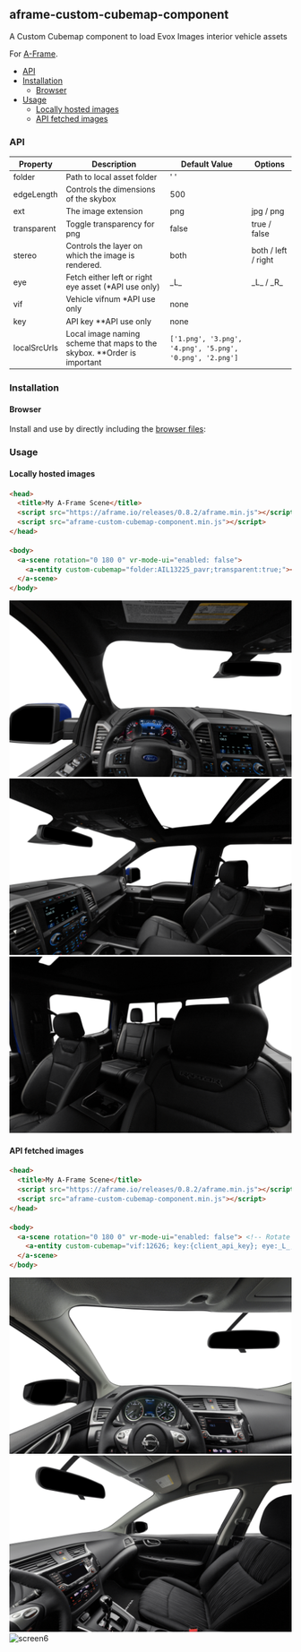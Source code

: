 ## aframe-custom-cubemap-component

A Custom Cubemap component to load Evox Images interior vehicle assets

For [A-Frame](https://aframe.io).

  - [API](#api)
  - [Installation](#installation)
    - [Browser](#browser)
  - [Usage](#usage)
    - [Locally hosted images](#locally-hosted-images)
    - [API fetched images](#api-fetched-images)
### API

| Property     | Description                                                             | Default Value                                            | Options             |
| ------------ | ----------------------------------------------------------------------- | -------------------------------------------------------- | ------------------- |
| folder       | Path to local asset folder                                              | ' '                                                      |                     |
| edgeLength   | Controls the dimensions of the skybox                                   | 500                                                      |                     |
| ext          | The image extension                                                     | png                                                      | jpg / png           |
| transparent  | Toggle transparency for png                                             | false                                                    | true / false        |
| stereo       | Controls the layer on which the image is rendered.                      | both                                                     | both / left / right |
| eye          | Fetch either left or right eye asset (*API use only)                    | \_L_                                                     | \_L_  / \_R_        |
| vif          | Vehicle vifnum *API use only                                            | none                                                     |                     |
| key          | API key **API use only                                                  | none                                                     |                     |
| localSrcUrls | Local image naming scheme that maps to the skybox. **Order is important | `['1.png', '3.png', '4.png', '5.png', '0.png', '2.png']` |                     |

### Installation

#### Browser

Install and use by directly including the [browser files](dist):

### Usage

#### Locally hosted images
```html
<head>
  <title>My A-Frame Scene</title>
  <script src="https://aframe.io/releases/0.8.2/aframe.min.js"></script>
  <script src="aframe-custom-cubemap-component.min.js"></script>
</head>

<body>
  <a-scene rotation="0 180 0" vr-mode-ui="enabled: false">
    <a-entity custom-cubemap="folder:AIL13225_pavr;transparent:true;"></a-entity>
  </a-scene>
</body>
```
![screen1](public/screen1.png)
![screen2](public/screen2.png)
![screen3](public/screen3.png)

#### API fetched images
```html
<head>
  <title>My A-Frame Scene</title>
  <script src="https://aframe.io/releases/0.8.2/aframe.min.js"></script>
  <script src="aframe-custom-cubemap-component.min.js"></script>
</head>

<body>
  <a-scene rotation="0 180 0" vr-mode-ui="enabled: false"> <!-- Rotate the scene to adjust for a flipped bottom image-->
    <a-entity custom-cubemap="vif:12626; key:{client_api_key}; eye:_L_; transparent:true;"></a-entity>
  </a-scene>
</body>
```
![screen4](public/screen4.png)
![screen5](public/screen5.png)
![screen6](public/screen6.png)


